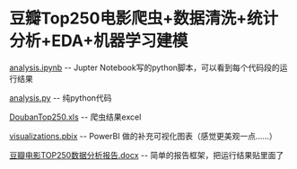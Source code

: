 # 豆瓣Top250电影爬虫+数据清洗+统计分析+EDA+机器学习建模

[analysis.ipynb](https://github.com/OracyC/douban_moive_data_analysis/blob/master/analysis.ipynb) -- Jupter Notebook写的python脚本，可以看到每个代码段的运行结果

[analysis.py](https://github.com/OracyC/douban_moive_data_analysis/blob/master/analysis.py) -- 纯python代码

[DoubanTop250.xls](https://github.com/OracyC/douban_moive_data_analysis/blob/master/DoubanTop250.xls) -- 爬虫结果excel

[visualizations.pbix](https://github.com/OracyC/douban_moive_data_analysis/blob/master/visualizations.pbix) -- PowerBI 做的补充可视化图表（感觉更美观一点……）

[豆瓣电影TOP250数据分析报告.docx](https://github.com/OracyC/douban_moive_data_analysis/blob/master/豆瓣电影TOP250数据分析报告.docx) -- 简单的报告框架，把运行结果贴里面了
